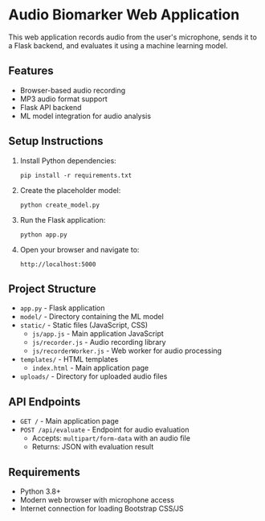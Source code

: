# Audio Biomarker Web Application

This web application records audio from the user's microphone, sends it to a Flask backend, and evaluates it using a machine learning model.

## Features

- Browser-based audio recording
- MP3 audio format support
- Flask API backend
- ML model integration for audio analysis

## Setup Instructions

1. Install Python dependencies:
   ```
   pip install -r requirements.txt
   ```

2. Create the placeholder model:
   ```
   python create_model.py
   ```

3. Run the Flask application:
   ```
   python app.py
   ```

4. Open your browser and navigate to:
   ```
   http://localhost:5000
   ```

## Project Structure

- `app.py` - Flask application
- `model/` - Directory containing the ML model
- `static/` - Static files (JavaScript, CSS)
  - `js/app.js` - Main application JavaScript
  - `js/recorder.js` - Audio recording library
  - `js/recorderWorker.js` - Web worker for audio processing
- `templates/` - HTML templates
  - `index.html` - Main application page
- `uploads/` - Directory for uploaded audio files

## API Endpoints

- `GET /` - Main application page
- `POST /api/evaluate` - Endpoint for audio evaluation
  - Accepts: `multipart/form-data` with an audio file
  - Returns: JSON with evaluation result

## Requirements

- Python 3.8+
- Modern web browser with microphone access
- Internet connection for loading Bootstrap CSS/JS
